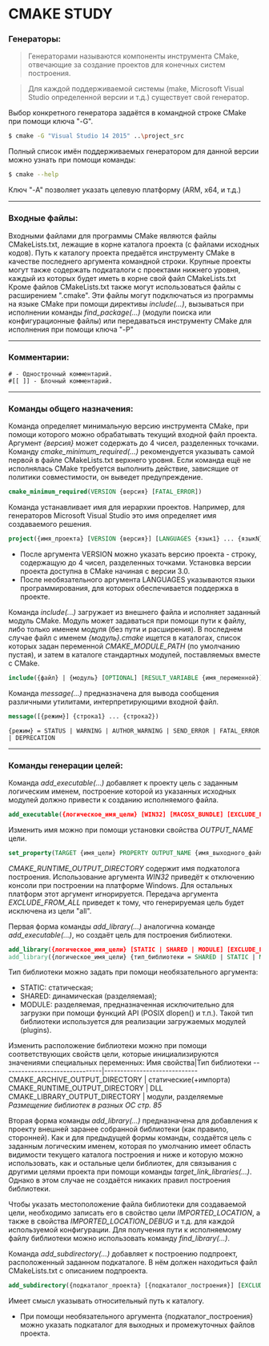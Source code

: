 # CMAKE STUDY

### Генераторы:
> Генераторами называются компоненты инструмента CMake, отвечающие за создание проектов для конечных систем построения.

> Для каждой поддерживаемой системы (make, Microsoft Visual Studio определенной версии и т.д.) существует свой генератор.

Выбор конкретного генератора задаётся в командной строке CMake при помощи ключа "-G".
```bash
$ cmake -G "Visual Studio 14 2015" ..\project_src
```

Полный список имён поддерживаемых генератором для данной версии можно узнать при помощи команды:
```bash
$ cmake --help
```

Ключ "-A" позволяет указать целевую платформу (ARM, x64, и т.д.)
***

### Входные файлы:
Входными файлами для программы CMake являются файлы CMakeLists.txt, лежащие в корне каталога проекта (с файлами исходных кодов).
Путь к каталогу проекта предаётся инструменту CMake в качестве последнего аргумента командной строки.
Крупные проекты могут также содержать подкаталоги с проектами нижнего уровня, каждый из которых будет иметь в корне свой файл CMakeLists.txt
Кроме файлов CMakeLists.txt также могут использоваться файлы с расширением ".cmake". Эти файлы могут подключаться из программы на языке CMake
при помощи директивы _include(...)_, вызываться при исполнении команды _find_package(...)_ (модули поиска или конфигурационные файлы) или передаваться
инструменту CMake для исполнения при помощи ключа "-P"
***

### Комментарии:
	# - Однострочный комментарий.
	#[[ ]] - Блочный комментарий.
***

### Команды общего назначения:
Команда определяет минимальную версию инструмента CMake, при помощи которого можно обрабатывать текущий входной файл проекта. Аргумент _{версия}_ может содержать до 4 чисел, разделенных точками. Команду _cmake_minimum_required(...)_ рекомендуется указывать самой первой в файле CMakeLists.txt верхнего уровня. Если команда ещё не исполнялась CMake требуется выполнить действие, зависящие от политики совместимости, он выведет предупреждение.
```cmake
cmake_minimum_required(VERSION {версия} [FATAL_ERROR])
```

Команда устанавливает имя для иерархии проектов. Например, для генераторов Microsoft Visual Studio это имя определяет имя создаваемого решения.
```cmake
project({имя_проекта} [VERSION {версия}] [LANGUAGES {язык1} ... {языкN}]
```
* После аргумента VERSION можно указать версию проекта - строку, содержащую до 4 чисел, разделенных точками. Установка версии проекта доступна в CMake начиная с версии 3.0.
* После необязательного аргумента LANGUAGES указываются языки программирования, для которых обеспечивается поддержка в проекте.

Команда _include(...)_ загружает из внешнего файла и исполняет заданный модуль CMake. Модуль может задаваться при помощи пути к файлу, либо только именем модуля (без пути и расширения). В последнем случае файл с именем _{модуль}.cmake_ ищется в каталогах, список которых задан переменной _CMAKE_MODULE_PATH_ (по умолчанию пустая), и затем в каталоге стандартных модулей, поставляемых вместе с CMake.
```cmake
include({файл} | {модуль} [OPTIONAL] [RESULT_VARIABLE {имя_переменной}])
```

Команда _message(...)_ предназначена для вывода сообщения различными утилитами, интерпретирующими входной файл.
```cmake
message([{режим}] {строка1} ... {строка2})
```
```
{режим} = STATUS | WARNING | AUTHOR_WARNING | SEND_ERROR | FATAL_ERROR | DEPRECATION
```
***

### Команды генерации целей:
Команда _add_executable(...)_ добавляет к проекту цель с заданным логическим именем, построение которой из указанных исходных модулей должно привести к созданию исполняемого файла.
```cmake
add_executable({логическое_имя_цели} [WIN32] [MACOSX_BUNDLE] [EXCLUDE_FROM_ALL] {исходный_модуль1} ... {исходный_модульN})
```
Изменить имя можно при помощи установки свойства _OUTPUT_NAME_ цели.
```cmake
set_property(TARGET {имя_цели} PROPERTY OUTPUT_NAME {имя_выходного_файла})
```
_CMAKE_RUNTIME_OUTPUT_DIRECTORY_ содержит имя подкатолога построения.
Использование аргумента _WIN32_ приведёт к отключению консоли при построении на платформе Windows.
Для остальных платформ этот аргумент игнорируется.
Передача аргумента _EXCLUDE_FROM_ALL_ приведет к тому, что генерируемая цель будет исключена
из цели "all".

Первая форма команды _add_library(...)_ аналогична команде _add_executable(...)_, но создаёт цель для построения библиотеки.
```cmake
add_library({логическое_имя_цели} [STATIC | SHARED | MODULE] [EXCLUDE_FROM_ALL] {исходный_модуль1} ... {исходный_модульN})
add_library({логическое_имя_цели} {тип_библиотеки = SHARED | STATIC | MODULE | UNKNOWN} IMPORTED)
```

Тип библиотеки можно задать при помощи необязательного аргумента:
* STATIC: статическая;
* SHARED: динамическая (разделяемая);
* MODULE: разделяемая, предназначенная исключительно для загрузки при помощи функций API (POSIX dlopen() и т.п.). Такой тип библиотеки используется для реализации загружаемых модулей (plugins).

Изменить расположение библиотеки можно при помощи соответствующих свойств цели, которые инициализируются значениями специальных
переменных:
Имя свойства|Тип библиотеки
-------------------------------|-----------------------------
CMAKE_ARCHIVE_OUTPUT_DIRECTORY | статические(+импорта)
CMAKE_RUNTIME_OUTPUT_DIRECTORY | DLL
CMAKE_LIBRARY_OUTPUT_DIRECTORY | модули, разделяемые
_Размещение библиотек в разных ОС стр. 85_

Вторая форма команды _add_library(...)_ предназначена для добавления к проекту внешней заранее собранной библиотеки (как правило, сторонней). Как и для предыдущей формы команды, создаётся цель с заданным логическим именем, которая по умолчанию имеет область видимости текущего каталога построения и ниже и которую можно использовать, как и остальные цели библиотек, для связывания с другими целями проекта при помощи команды
_target_link_libraries(...)_. Однако в этом случае не создаётся никаких правил построения библиотеки.

Чтобы указать местоположение файла библиотеки для создаваемой цели, необходимо записать его в свойство цели _IMPORTED_LOCATION_, а также в свойства _IMPORTED_LOCATION_DEBUG_ и т.д. для каждой используемой конфигурации. Для получения пути к исполняемому файлу библиотеки можно использовать команду _find_library(...)_.

Команда _add_subdirectory(...)_ добавляет к построению подпроект, расположенный заданном подкаталоге. В нём должен находиться файл CMakeLists.txt с описанием подпроекта.
```cmake
add_subdirectory({подкаталог_проекта} [{подкаталог_построения}] [EXCLUDE_FROM_ALL])
```
Имеет смысл указывать относительный путь к каталогу.
* При помощи необязательного аргумента {подкаталог_построения} можно указать подкаталог для выходных и промежуточных файлов проекта.

